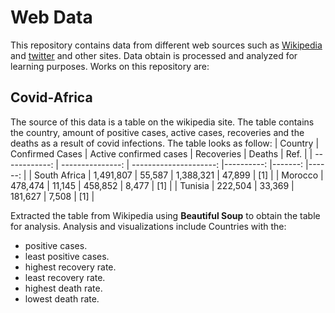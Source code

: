 # Web Data
This repository contains data from different web sources such as [Wikipedia](https://en.wikipedia.org/wiki/Main_Page) and [twitter](https://twitter.com) and other sites.
Data obtain is processed and analyzed for learning purposes. Works on this repository are:

## Covid-Africa
The source of this data is a table on the wikipedia site. The table contains the country, amount of positive cases, active cases, recoveries and the deaths as a result of covid infections.
The table looks as follow:
| Country       | Confirmed Cases  | Active confirmed cases | Recoveries | Deaths  | Ref.   |
| ------------: | ---------------: | ---------------------: |----------: |-------: |------: |
| South Africa  | 1,491,807        | 55,587                 | 1,388,321  | 47,899  |	[1] |
| Morocco       |   478,474        | 11,145                 |   458,852  |  8,477  |	[1] |
| Tunisia       |   222,504        | 33,369                 |   181,627  |  7,508  |	[1] |

Extracted the table from Wikipedia using **Beautiful Soup** to obtain the table for analysis.
Analysis and visualizations include Countries with the:
* positive cases.
* least positive cases.
* highest recovery rate.
* least recovery rate.
* highest death rate.
* lowest death rate.

